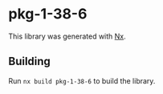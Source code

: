 # pkg-1-38-6

This library was generated with [Nx](https://nx.dev).

## Building

Run `nx build pkg-1-38-6` to build the library.
